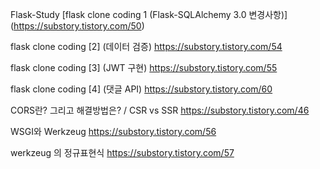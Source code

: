 Flask-Study
[flask clone coding 1 (Flask-SQLAlchemy 3.0 변경사항)] (https://substory.tistory.com/50)

flask clone coding [2] (데이터 검증) https://substory.tistory.com/54

flask clone coding [3] (JWT 구현) https://substory.tistory.com/55

flask clone coding [4] (댓글 API) https://substory.tistory.com/60

CORS란? 그리고 해결방법은? / CSR vs SSR https://substory.tistory.com/46

WSGI와 Werkzeug https://substory.tistory.com/56

werkzeug 의 정규표현식 https://substory.tistory.com/57

